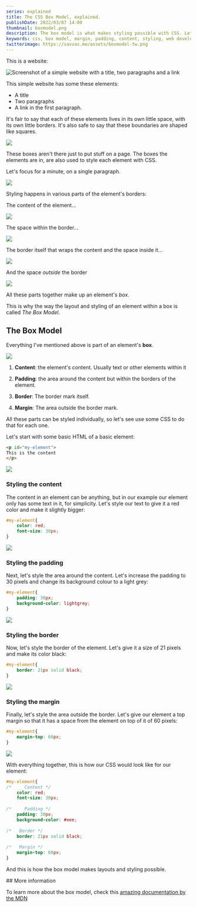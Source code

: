 ```yaml
---
series: explained
title: The CSS Box Model, explained.
publishDate: 2022/03/07 14:00
thumbnail: boxmodel.png
description: The box model is what makes styling possible with CSS. Let's explain what it is.
keywords: css, box model, margin, padding, content, styling, web development
twitterimage: https://savvas.me/assets/boxmodel-tw.png
---
```


This is a website:

![Screenshot of a simple website with a title, two paragraphs and a link](/assets/box01.png)

This simple website has some these elements:

* A title
* Two paragraphs
* A link in the first paragraph.

It's fair to say that each of these elements lives in its own little space, with its own little borders. It's also safe to say that these boundaries are shaped like squares.

![](/assets/box02.png)

These boxes aren't there just to put stuff on a page. The boxes the elements are in, are also used to style each element with CSS.

Let's focus for a minute, on a single paragraph.

![](/assets/box03.png)

Styling happens in various parts of the element's borders:

The content of the element...

![](/assets/box04.png)

The space within the border...

![](/assets/box05.png)

The border itself that wraps the content and the space inside it...

![](/assets/box06.png)

And the space *outside* the border

![](/assets/box07.png)

All these parts together make up an element's *box*.

This is why the way the layout and styling of an element within a box is called *The Box Model*.

## The Box Model

Everything I've mentioned above is part of an element's **box**. 

![](/assets/box08.png)

1. **Content**: the element's content. Usually text or other elements within it

2. **Padding**: the area around the content but within the borders of the element.

3. **Border**: The border mark itself.

4. **Margin**: The area outside the border mark.

All these parts can be styled individually, so let's see use some CSS to do that for each one.

Let's start with some basic HTML of a basic element:

```html
<p id="my-element">
This is the content
</p>
```

![](/assets/box09.png)


### Styling the content

The content in an element can be anything, but in our example our element only has some text in it, for simplicity. Let's style our text to give it a red color and make it slightly bigger:

```css
#my-element{
    color: red;
    font-size: 30px;
}
```

![](/assets/box10.png)

### Styling the padding

Next, let's style the area around the content. Let's increase the padding to 30 pixels and change its background colour to a light grey:

```css
#my-element{
    padding: 30px;
    background-color: lightgrey;
}
```

![](/assets/box11.png)

### Styling the border

Now, let's style the border of the element. Let's give it a size of 21 pixels and make its color black:

```css
#my-element{
    border: 21px solid black;
}
```

![](/assets/box12.png)

### Styling the margin

Finally, let's style the area outside the border. Let's give our element a top margin so that it has a space from the element on top of it of 60 pixels:

```css
#my-element{
    margin-top: 60px;
}
```
![](/assets/box13.png)

With everything together, this is how our CSS would look like for our element:

```css
#my-element{
/*     Content */
    color: red;
    font-size: 30px;
  
/*     Padding */
    padding: 30px;
    background-color: #eee;
  
/*   Border */
    border: 21px solid black;
  
/*   Margin */
    margin-top: 60px;
}
```

And this is how the box model makes layouts and styling possible.

## More information

To learn more about the box model, check this [amazing documentation by the MDN](https://developer.mozilla.org/en-US/docs/Learn/CSS/Building_blocks/The_box_model)